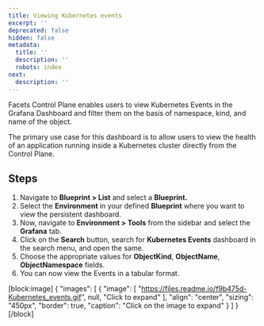 ```yaml
---
title: Viewing Kubernetes events
excerpt: ''
deprecated: false
hidden: false
metadata:
  title: ''
  description: ''
  robots: index
next:
  description: ''
---
```

Facets Control Plane enables users to view Kubernetes Events in the Grafana Dashboard and filter them on the basis of namespace, kind, and name of the object.

The primary use case for this dashboard is to allow users to view the health of an application running inside a Kubernetes cluster directly from the Control Plane.

## Steps

1. Navigate to **Blueprint > List** and select a **Blueprint.**
2. Select the **Environment** in your defined **Blueprint** where you want to view the persistent dashboard.
3. Now, navigate to **Environment > Tools** from the sidebar and select the **Grafana** tab.
4. Click on the **Search** button, search for **Kubernetes Events** dashboard in the search menu, and open the same.
5. Choose the appropriate values for **ObjectKind**, **ObjectName**, **ObjectNamespace** fields.
6. You can now view the Events in a tabular format.

[block:image]
{
  "images": [
    {
      "image": [
        "https://files.readme.io/f9b475d-Kubernetes_events.gif",
        null,
        "Click to expand"
      ],
      "align": "center",
      "sizing": "450px",
      "border": true,
      "caption": "Click on the image to expand"
    }
  ]
}
[/block]